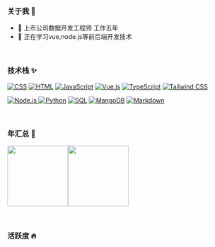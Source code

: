 ### 关于我 🤩
- 🔭 上市公司数据开发工程师  工作五年
- 🌱 正在学习vue,node.js等前后端开发技术

<br>

### 技术栈 ✨

<a href="#"><img alt="CSS" src="https://img.shields.io/badge/CSS-1572B6.svg?logo=css3&logoColor=white"></a>
<a href="#"><img alt="HTML" src="https://img.shields.io/badge/HTML-E34F26.svg?logo=html5&logoColor=white"></a>
<a href="#"><img alt="JavaScript" src="https://img.shields.io/badge/JavaScript-F7DF1E.svg?logo=javascript&logoColor=white"></a>
<a href="#"><img alt="Vue.js" src="https://img.shields.io/badge/Vue-4FC08D.svg?logo=Vue.js&logoColor=white"></a>
<a href="#"><img alt="TypeScript" src="https://img.shields.io/badge/TypeScript-3178C6.svg?logo=TypeScript&logoColor=white"></a>
<a href="#"><img alt="Tailwind CSS" src="https://img.shields.io/badge/Tailwind CSS-06B6D4.svg?logo=Tailwind CSS&logoColor=white"></a>

<a href="#"><img alt="Node.js" src="https://img.shields.io/badge/Node.js-43853D.svg?logo=node.js&logoColor=white">
<a href="#"><img alt="Python" src="https://img.shields.io/badge/Python-14354C.svg?logo=python&logoColor=white"></a>
<a href="#"><img alt="SQL" src="https://img.shields.io/badge/MSSQL-cc2927.svg?logo=Microsoft SQL Server&logoColor=white"></a >
<a href="#"><img alt="MangoDB" src="https://img.shields.io/badge/MangoDB-47A248.svg?logo=MongoDB&logoColor=white"></a >
<a href="#"><img alt="Markdown" src="https://img.shields.io/badge/Markdown-000000.svg?logo=markdown&logoColor=white"></a>
  
  
<br>
  
### 年汇总 🌟

<img alt="" height="137px" src="https://github-readme-stats.vercel.app/api?username=iihao&hide_title=true&hide_border=true&show_icons=true&include_all_commits=true&line_height=21&bg_color=0,EC6C6C,FFD479,FFFC79,73FA79&theme=graywhite&locale=cn" /><img alt="" height="137px" src="https://github-readme-stats.vercel.app/api/top-langs/?username=iihao&hide_title=true&hide_border=true&layout=compact&bg_color=0,73FA79,73FDFF,D783FF&theme=graywhite&locale=cn" />
  
<br>

### 活跃度 🔥
  
  <img alt="" src="https://activity-graph.herokuapp.com/graph?username=iihao&theme=vue" />

